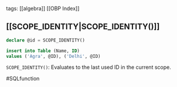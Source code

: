 tags: [[algebra]] [[OBP Index]] 
## [[SCOPE_IDENTITY|SCOPE_IDENTITY()]]
```sql
declare @id = SCOPE_IDENTITY()

insert into Table (Name, ID) 
values ('Agra', @ID), ('Delhi', @ID)
```

`SCOPE_IDENTITY()`: Evaluates to the last used ID in the current scope.

#SQLfunction
